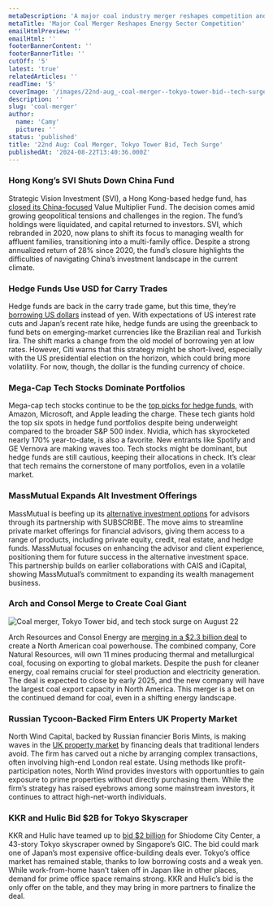 ```yaml
---
metaDescription: 'A major coal industry merger reshapes competition and investment trends. See how this deal affects energy markets.'
metaTitle: 'Major Coal Merger Reshapes Energy Sector Competition'
emailHtmlPreview: ''
emailHtml: ''
footerBannerContent: ''
footerBannerTitle: ''
cutOff: '5'
latest: 'true'
relatedArticles: ''
readTime: '5'
coverImage: '/images/22nd-aug_-coal-merger--tokyo-tower-bid--tech-surge-a--1--Y5OT.webp'
description: ''
slug: 'coal-merger'
author:
  name: 'Camy'
  picture: ''
status: 'published'
title: '22nd Aug: Coal Merger, Tokyo Tower Bid, Tech Surge'
publishedAt: '2024-08-22T13:40:36.000Z'
---
```


### Hong Kong’s SVI Shuts Down China Fund

Strategic Vision Investment (SVI), a Hong Kong-based hedge fund, has [closed its China-focused](https://www.reuters.com/markets/asia/hong-kongs-svi-winds-down-china-focused-hedge-fund-say-sources-2024-08-20/) Value Multiplier Fund. The decision comes amid growing geopolitical tensions and challenges in the region. The fund’s holdings were liquidated, and capital returned to investors. SVI, which rebranded in 2020, now plans to shift its focus to managing wealth for affluent families, transitioning into a multi-family office. Despite a strong annualized return of 28% since 2020, the fund’s closure highlights the difficulties of navigating China’s investment landscape in the current climate.

### Hedge Funds Use USD for Carry Trades

Hedge funds are back in the carry trade game, but this time, they’re [borrowing US dollars](https://www.bnnbloomberg.ca/business/international/2024/08/20/citi-says-hedge-funds-are-using-dollars-for-new-carry-trades/) instead of yen. With expectations of US interest rate cuts and Japan’s recent rate hike, hedge funds are using the greenback to fund bets on emerging-market currencies like the Brazilian real and Turkish lira. The shift marks a change from the old model of borrowing yen at low rates. However, Citi warns that this strategy might be short-lived, especially with the US presidential election on the horizon, which could bring more volatility. For now, though, the dollar is the funding currency of choice.

### Mega-Cap Tech Stocks Dominate Portfolios

Mega-cap tech stocks continue to be the [top picks for hedge funds](https://www.hedgeweek.com/mega-cap-tech-stocks-continue-to-dominate-hedge-fund-equity-investment-portfolios/#:~:text=Currently%2C%20tech%20stocks%20account%20for,and%20Taiwan%20Semiconductor%20Manufacturing%20Co.), with Amazon, Microsoft, and Apple leading the charge. These tech giants hold the top six spots in hedge fund portfolios despite being underweight compared to the broader S&P 500 index. Nvidia, which has skyrocketed nearly 170% year-to-date, is also a favorite. New entrants like Spotify and GE Vernova are making waves too. Tech stocks might be dominant, but hedge funds are still cautious, keeping their allocations in check. It’s clear that tech remains the cornerstone of many portfolios, even in a volatile market.

### MassMutual Expands Alt Investment Offerings

MassMutual is beefing up its [alternative investment options](https://www.investmentnews.com/alternatives/massmutual-continues-to-build-out-its-alts-shelf/256561#:~:text=Earlier%20this%20year%20in%20May,to%20other%20areas%20as%20well.) for advisors through its partnership with SUBSCRIBE. The move aims to streamline private market offerings for financial advisors, giving them access to a range of products, including private equity, credit, real estate, and hedge funds. MassMutual focuses on enhancing the advisor and client experience, positioning them for future success in the alternative investment space. This partnership builds on earlier collaborations with CAIS and iCapital, showing MassMutual’s commitment to expanding its wealth management business.

### Arch and Consol Merge to Create Coal Giant

![Coal merger, Tokyo Tower bid, and tech stock surge on August 22](/images/22nd-aug_-coal-merger--tokyo-tower-bid--tech-surge-a--1--AyNj.webp)

Arch Resources and Consol Energy are [merging in a $2.3 billion deal](https://www.reuters.com/markets/commodities/consol-energy-arch-resources-merge-create-5-bln-coal-mining-entity-2024-08-21/#:~:text=Commodities-,Consol%20Energy%2C%20Arch%20Resources%20strike%20merger%20deal%20to,%245%20billion%20coal%20mining%20giant&text=Aug%2021%20\(Reuters\)%20%2D%20Arch,at%20more%20than%20%245%20billion.) to create a North American coal powerhouse. The combined company, Core Natural Resources, will own 11 mines producing thermal and metallurgical coal, focusing on exporting to global markets. Despite the push for cleaner energy, coal remains crucial for steel production and electricity generation. The deal is expected to close by early 2025, and the new company will have the largest coal export capacity in North America. This merger is a bet on the continued demand for coal, even in a shifting energy landscape.

### Russian Tycoon-Backed Firm Enters UK Property Market

North Wind Capital, backed by Russian financier Boris Mints, is making waves in the [UK property market](https://www.bnnbloomberg.ca/business/company-news/2024/08/21/firm-backed-by-russian-tycoon-opens-door-into-uk-property-market/) by financing deals that traditional lenders avoid. The firm has carved out a niche by arranging complex transactions, often involving high-end London real estate. Using methods like profit-participation notes, North Wind provides investors with opportunities to gain exposure to prime properties without directly purchasing them. While the firm’s strategy has raised eyebrows among some mainstream investors, it continues to attract high-net-worth individuals.

### KKR and Hulic Bid $2B for Tokyo Skyscraper

KKR and Hulic have teamed up to [bid $2 billion](https://theedgemalaysia.com/node/723667) for Shiodome City Center, a 43-story Tokyo skyscraper owned by Singapore’s GIC. The bid could mark one of Japan’s most expensive office-building deals ever. Tokyo’s office market has remained stable, thanks to low borrowing costs and a weak yen. While work-from-home hasn’t taken off in Japan like in other places, demand for prime office space remains strong. KKR and Hulic’s bid is the only offer on the table, and they may bring in more partners to finalize the deal.